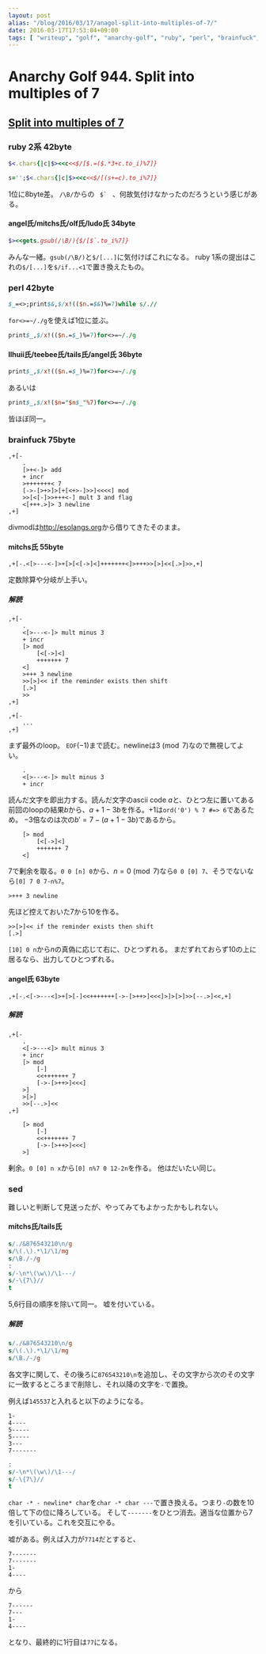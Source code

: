 ```yaml
---
layout: post
alias: "/blog/2016/03/17/anagol-split-into-multiples-of-7/"
date: 2016-03-17T17:53:04+09:00
tags: [ "writeup", "golf", "anarchy-golf", "ruby", "perl", "brainfuck", "sed", "regex" ]
---
```


# Anarchy Golf 944. Split into multiples of 7

## [Split into multiples of 7](http://golf.shinh.org/p.rb?Split+into+multiples+of+7)

### ruby 2系 42byte

``` ruby
$<.chars{|c|$><<c<<$/[$.=($.*3+c.to_i)%7]}
```

``` ruby
s='';$<.chars{|c|$><<c<<$/[(s+=c).to_i%7]}
```

1位に8byte差。
`/\B/`からの <code> $` </code> 、何故気付けなかったのだろうという感じがある。

#### angel氏/mitchs氏/olf氏/ludo氏 34byte

``` ruby
$><<gets.gsub(/\B/){$/[$`.to_i%7]}
```

みんな一緒。`gsub(/\B/)`と`$/[...]`に気付けばこれになる。
ruby 1系の提出はこれの`$/[...]`を`$/if...<1`で置き換えたもの。

### perl 42byte

``` perl
$_=<>;print$&,$/x!(($n.=$&)%=7)while s/.//
```

`for<>=~/./g`を使えば1位に並ぶ。

``` perl
print$_,$/x!(($n.=$_)%=7)for<>=~/./g
```

#### llhuii氏/teebee氏/tails氏/angel氏 36byte

``` perl
print$_,$/x!(($n.=$_)%=7)for<>=~/./g
```

あるいは

``` perl
print$_,$/x!($n="$n$_"%7)for<>=~/./g
```

皆ほぼ同一。

### brainfuck 75byte

``` brainfuck
,+[-
    .
    [>+<-]> add
    + incr
    >+++++++< 7
    [->-[>+>]>[+[<+>-]>>]<<<<] mod
    >>[<[-]>>+++<-] mult 3 and flag
    <[+++.>]> 3 newline
,+]
```

divmodは<http://esolangs.org>から借りてきたそのまま。

#### mitchs氏 55byte

``` brainfuck
,+[-.<[>---<-]>+[>[<[->]<]+++++++<]>+++>>[>]<<[.>]>>,+]
```

定数除算や分岐が上手い。

##### 解読

``` brainfuck
,+[-
    .
    <[>---<-]> mult minus 3
    + incr
    [> mod
        [<[->]<]
        +++++++ 7
    <]
    >+++ 3 newline
    >>[>]<< if the reminder exists then shift
    [.>]
    >>
,+]
```

``` brainfuck
,+[-
    ...
,+]
```

まず最外のloop。
`EOF`($-1$)まで読む。newlineは$3 \pmod 7$なので無視してよい。

``` brainfuck
    .
    <[>---<-]> mult minus 3
    + incr
```

読んだ文字を即出力する。読んだ文字のascii code $a$と、ひとつ左に置いてある前回のloopの結果$b$から、$a + 1 - 3b$を作る。$+1$は`ord('0') % 7 #=> 6`であるため。
$-3$倍なのは次の$b' = 7 - (a + 1 - 3b)$であるから。

``` brainfuck
    [> mod
        [<[->]<]
        +++++++ 7
    <]
```

7で剰余を取る。`0 0 [n] 0`から、$n = 0 \pmod 7$なら`0 0 [0] 7`、そうでないなら`[0] 7 0 7-n%7`。

``` brainfuck
>+++ 3 newline
```

先ほど控えておいた$7$から$10$を作る。

``` brainfuck
>>[>]<< if the reminder exists then shift
[.>]
```

`[10] 0 n`から$n$の真偽に応じて右に、ひとつずれる。
まだずれておらず$10$の上に居るなら、出力してひとつずれる。


#### angel氏 63byte

``` brainfuck
,+[-.<[->---<]>+[>[-]<<+++++++[->-[>++>]<<<]>]>[>]>>[--.>]<<,+]
```

##### 解読

``` brainfuck
,+[-
    .
    <[->---<]> mult minus 3
    + incr
    [> mod
        [-]
        <<+++++++ 7
        [->-[>++>]<<<]
    >]
    >[>]
    >>[--.>]<<
,+]
```

``` brainfuck
    [> mod
        [-]
        <<+++++++ 7
        [->-[>++>]<<<]
    >]
```

剰余。`0 [0] n x`から`[0] n%7 0 12-2n`を作る。
他はだいたい同じ。

### sed

難しいと判断して見送ったが、やってみてもよかったかもしれない。

#### mitchs氏/tails氏

``` sed
s/./&876543210\n/g
s/\(.\).*\1/\1/mg
s/\B./-/g
:
s/-\n*\(\w\)/\1---/
s/-\{7\}//
t
```

5,6行目の順序を除いて同一。
嘘を付いている。

##### 解読

``` sed
s/./&876543210\n/g
s/\(.\).*\1/\1/mg
s/\B./-/g
```

各文字に関して、その後ろに`876543210\n`を追加し、その文字から次のその文字に一致するところまで削除し、それ以降の文字を`-`で置換。

例えば`145537`と入れると以下のようになる。

```
1-
4----
5-----
5-----
3---
7-------
```

``` sed
:
s/-\n*\(\w\)/\1---/
s/-\{7\}//
t
```

`char -* - newline* char`を`char -* char ---`で置き換える。つまり`-`の数を$10$倍して下の位に降ろしている。
そして`-------`をひとつ消去。適当な位置から$7$を引いている。これを交互にやる。

嘘がある。例えば入力が`7714`だとすると、

```
7-------
7-------
1-
4----
```

から

```
7------
7---
1-
4----
```

となり、最終的に$1$行目は`77`になる。

